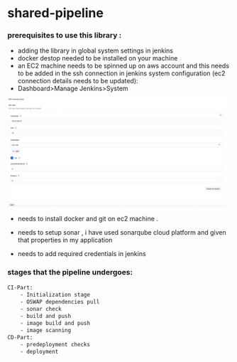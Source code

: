 # shared-pipeline

### prerequisites to use this library :
- adding the library in global system settings in jenkins 
- docker destop needed to be installed on your machine 
- an EC2 machine needs to be spinned up on aws account and this needs to be added in the ssh connection in jenkins system configuration (ec2 connection details needs to be updated):
- Dashboard>Manage Jenkins>System

![ssh setup](./images/SSH-setup.PNG)



- needs to install docker and git on ec2 machine .

- needs to setup sonar , i have used sonarqube cloud platform and given that properties in my application

- needs to add required credentials in jenkins


### stages that the pipeline undergoes:

```
CI-Part:
    - Initialization stage
    - OSWAP dependencies pull
    - sonar check
    - build and push
    - image build and push
    - image scanning
CD-Part:
    - predeployment checks
    - deployment 

```